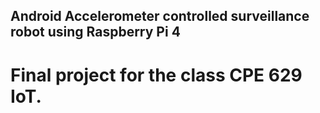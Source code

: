 
## Android Accelerometer controlled surveillance robot using Raspberry Pi 4

# Final project for the class CPE 629 IoT.
